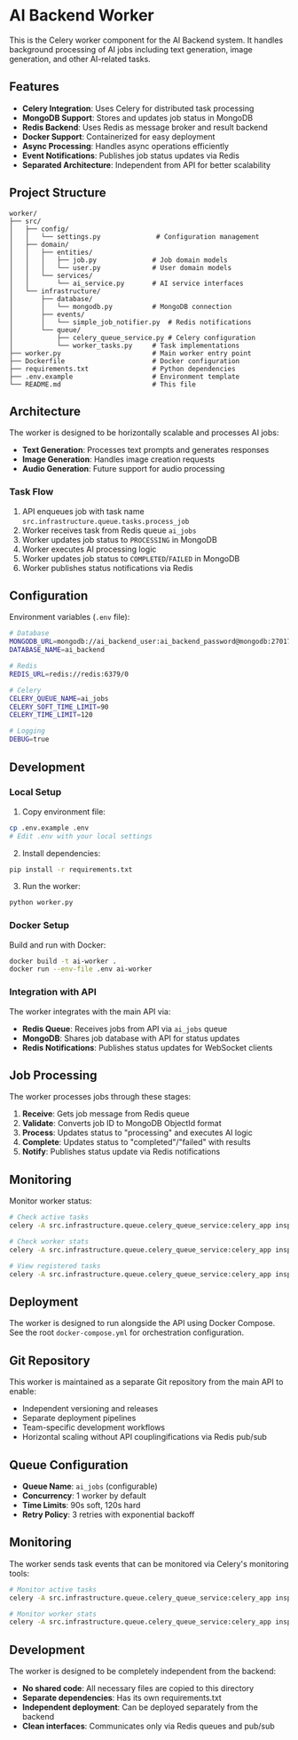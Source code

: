 # AI Backend Worker

This is the Celery worker component for the AI Backend system. It handles background processing of AI jobs including text generation, image generation, and other AI-related tasks.

## Features

- **Celery Integration**: Uses Celery for distributed task processing
- **MongoDB Support**: Stores and updates job status in MongoDB
- **Redis Backend**: Uses Redis as message broker and result backend
- **Docker Support**: Containerized for easy deployment
- **Async Processing**: Handles async operations efficiently
- **Event Notifications**: Publishes job status updates via Redis
- **Separated Architecture**: Independent from API for better scalability

## Project Structure

```
worker/
├── src/
│   ├── config/
│   │   └── settings.py              # Configuration management
│   ├── domain/
│   │   ├── entities/
│   │   │   ├── job.py              # Job domain models
│   │   │   └── user.py             # User domain models
│   │   └── services/
│   │       └── ai_service.py       # AI service interfaces
│   └── infrastructure/
│       ├── database/
│       │   └── mongodb.py          # MongoDB connection
│       ├── events/
│       │   └── simple_job_notifier.py  # Redis notifications
│       └── queue/
│           ├── celery_queue_service.py # Celery configuration
│           └── worker_tasks.py     # Task implementations
├── worker.py                       # Main worker entry point
├── Dockerfile                      # Docker configuration
├── requirements.txt                # Python dependencies
├── .env.example                    # Environment template
└── README.md                       # This file
```

## Architecture

The worker is designed to be horizontally scalable and processes AI jobs:

- **Text Generation**: Processes text prompts and generates responses
- **Image Generation**: Handles image creation requests
- **Audio Generation**: Future support for audio processing

### Task Flow
1. API enqueues job with task name `src.infrastructure.queue.tasks.process_job`
2. Worker receives task from Redis queue `ai_jobs`
3. Worker updates job status to `PROCESSING` in MongoDB
4. Worker executes AI processing logic
5. Worker updates job status to `COMPLETED`/`FAILED` in MongoDB
6. Worker publishes status notifications via Redis

## Configuration

Environment variables (`.env` file):

```bash
# Database
MONGODB_URL=mongodb://ai_backend_user:ai_backend_password@mongodb:27017/ai_backend?authSource=ai_backend
DATABASE_NAME=ai_backend

# Redis
REDIS_URL=redis://redis:6379/0

# Celery
CELERY_QUEUE_NAME=ai_jobs
CELERY_SOFT_TIME_LIMIT=90
CELERY_TIME_LIMIT=120

# Logging
DEBUG=true
```

## Development

### Local Setup

1. Copy environment file:
```bash
cp .env.example .env
# Edit .env with your local settings
```

2. Install dependencies:
```bash
pip install -r requirements.txt
```

3. Run the worker:
```bash
python worker.py
```

### Docker Setup

Build and run with Docker:
```bash
docker build -t ai-worker .
docker run --env-file .env ai-worker
```

### Integration with API

The worker integrates with the main API via:
- **Redis Queue**: Receives jobs from API via `ai_jobs` queue
- **MongoDB**: Shares job database with API for status updates
- **Redis Notifications**: Publishes status updates for WebSocket clients

## Job Processing

The worker processes jobs through these stages:

1. **Receive**: Gets job message from Redis queue
2. **Validate**: Converts job ID to MongoDB ObjectId format
3. **Process**: Updates status to "processing" and executes AI logic
4. **Complete**: Updates status to "completed"/"failed" with results
5. **Notify**: Publishes status update via Redis notifications

## Monitoring

Monitor worker status:

```bash
# Check active tasks
celery -A src.infrastructure.queue.celery_queue_service:celery_app inspect active

# Check worker stats
celery -A src.infrastructure.queue.celery_queue_service:celery_app inspect stats

# View registered tasks
celery -A src.infrastructure.queue.celery_queue_service:celery_app inspect registered
```

## Deployment

The worker is designed to run alongside the API using Docker Compose. See the root `docker-compose.yml` for orchestration configuration.

## Git Repository

This worker is maintained as a separate Git repository from the main API to enable:
- Independent versioning and releases
- Separate deployment pipelines
- Team-specific development workflows
- Horizontal scaling without API couplingifications via Redis pub/sub

## Queue Configuration

- **Queue Name**: `ai_jobs` (configurable)
- **Concurrency**: 1 worker by default
- **Time Limits**: 90s soft, 120s hard
- **Retry Policy**: 3 retries with exponential backoff

## Monitoring

The worker sends task events that can be monitored via Celery's monitoring tools:

```bash
# Monitor active tasks
celery -A src.infrastructure.queue.celery_queue_service:celery_app inspect active

# Monitor worker stats
celery -A src.infrastructure.queue.celery_queue_service:celery_app inspect stats
```

## Development

The worker is designed to be completely independent from the backend:

- **No shared code**: All necessary files are copied to this directory
- **Separate dependencies**: Has its own requirements.txt
- **Independent deployment**: Can be deployed separately from the backend
- **Clean interfaces**: Communicates only via Redis queues and pub/sub